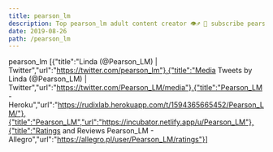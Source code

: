 ```yaml
---
title: pearson_lm
description: Top pearson_lm adult content creator 👁♐️ 👑 subscribe pearson_lm to my porn site below IG pearson_lm
date: 2019-08-26
path: /pearson_lm
---
```


pearson_lm
[{"title":"Linda (@Pearson_LM) | Twitter","url":"https://twitter.com/pearson_lm"},{"title":"Media Tweets by Linda (@Pearson_LM) | Twitter","url":"https://twitter.com/Pearson_LM/media"},{"title":"Pearson_LM - Heroku","url":"https://rudixlab.herokuapp.com/t/1594365665452/Pearson_LM/"},{"title":"Pearson_LM","url":"https://incubator.netlify.app/u/Pearson_LM"},{"title":"Ratings and Reviews Pearson_LM - Allegro","url":"https://allegro.pl/user/Pearson_LM/ratings"}]

